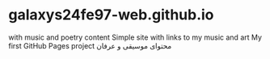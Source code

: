 # galaxys24fe97-web.github.io
with music and poetry content  Simple site with links to my music and art  My first GitHub Pages project  محتوای موسیقی و عرفان
